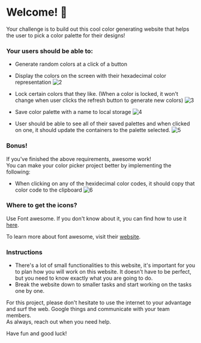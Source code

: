 # Welcome! 👋

Your challenge is to build out this cool color generating website that helps the user to pick a color palette for their designs!

### Your users should be able to:
- Generate random colors at a click of a button
- Display the colors on the screen with their hexadecimal color representation
![2](https://user-images.githubusercontent.com/32653855/117524495-30ad9600-afc6-11eb-84ad-2fe377303b63.png)

- Lock certain colors that they like. (When a color is locked, it won't change when user clicks the refresh button to generate new colors)
![3](https://user-images.githubusercontent.com/32653855/117524628-c6492580-afc6-11eb-8a58-8460081ad5ec.png)

- Save color palette with a name to local storage
![4](https://user-images.githubusercontent.com/32653855/117524683-0b6d5780-afc7-11eb-9e55-9be924180067.png)

- User should be able to see all of their saved palettes and when clicked on one, it should update the containers to the palette selected.
 ![5](https://user-images.githubusercontent.com/32653855/117524756-83d41880-afc7-11eb-9cd7-5976457155ba.png)



### Bonus!
If you've finished the above requirements, awesome work!<br>
You can make your color picker project better by implementing the following:
- When clicking on any of the hexidecimal color codes, it should copy that color code to the clipboard
![6](https://user-images.githubusercontent.com/32653855/117526725-981c1380-afcf-11eb-93ca-0f6d825a3542.png)


### Where to get the icons?
Use Font awesome. If you don't know about it, you can find how to use it [here](https://www.w3schools.com/icons/fontawesome_icons_intro.asp). 

To learn more about font awesome, visit their [website](https://fontawesome.com/).



### **Instructions**
- There's a lot of small functionalities to this website, it's important for you to plan how you will work on this website. It doesn't have to be perfect, but you need to know exactly what you are going to do.
- Break the website down to smaller tasks and start working on the tasks one by one.



For this project, please don't hesitate to use the internet to your advantage and surf the web. Google things and communicate with your team members.<br>
As always, reach out when you need help.


Have fun and good luck!
